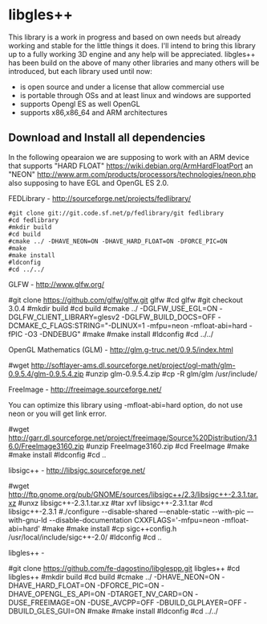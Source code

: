 libgles++
=========

This library is a work in progress and based on own needs but already working and stable for the little things it does.
I'll intend to bring this library up to a fully working 3D engine and any help will be appreciated.
libgles++ has been build on the above of many other libraries and many others will be introduced, but each library used until now:
 - is open source and under a license that allow commercial use
 - is portable through OSs and at least linux and windows are supported
 - supports Opengl ES as well OpenGL
 - supports x86,x86_64 and ARM architectures 


Download and Install all dependencies
-------------------------------------

In the following opearaion we are supposing to work with an ARM device that supports "HARD FLOAT" https://wiki.debian.org/ArmHardFloatPort an "NEON" http://www.arm.com/products/processors/technologies/neon.php also supposing to have EGL and OpenGL ES 2.0.

FEDLibrary - http://sourceforge.net/projects/fedlibrary/

```
#git clone git://git.code.sf.net/p/fedlibrary/git fedlibrary
#cd fedlibrary 
#mkdir build 
#cd build
#cmake ../ -DHAVE_NEON=ON -DHAVE_HARD_FLOAT=ON -DFORCE_PIC=ON 
#make 
#make install 
#ldconfig 
#cd ../../ 
```

GLFW - http://www.glfw.org/

#git clone https://github.com/glfw/glfw.git glfw 
#cd glfw 
#git checkout 3.0.4
#mkdir build 
#cd build
#cmake ../ -DGLFW_USE_EGL=ON -DGLFW_CLIENT_LIBRARY=glesv2 -DGLFW_BUILD_DOCS=OFF   -DCMAKE_C_FLAGS:STRING="-DLINUX=1 -mfpu=neon -mfloat-abi=hard -fPIC -O3 -DNDEBUG" 
#make 
#make install 
#ldconfig 
#cd ../../ 

OpenGL Mathematics (GLM) - http://glm.g-truc.net/0.9.5/index.html

#wget http://softlayer-ams.dl.sourceforge.net/project/ogl-math/glm-0.9.5.4/glm-0.9.5.4.zip
#unzip glm-0.9.5.4.zip 
#cp -R glm/glm /usr/include/ 

FreeImage - http://freeimage.sourceforge.net/

You can optimize this library using -mfloat-abi=hard option, do not use neon or you will get link error.

#wget http://garr.dl.sourceforge.net/project/freeimage/Source%20Distribution/3.16.0/FreeImage3160.zip 
#unzip FreeImage3160.zip 
#cd FreeImage 
#make 
#make install 
#ldconfig
#cd .. 

libsigc++ - http://libsigc.sourceforge.net/

#wget http://ftp.gnome.org/pub/GNOME/sources/libsigc++/2.3/libsigc++-2.3.1.tar.xz
#unxz libsigc++-2.3.1.tar.xz
#tar xvf  libsigc++-2.3.1.tar
#cd libsigc++-2.3.1
#./configure --disable-shared –-enable-static --with-pic –-with-gnu-ld --disable-documentation CXXFLAGS='-mfpu=neon -mfloat-abi=hard' 
#make 
#make install 
#cp sigc++config.h /usr/local/include/sigc++-2.0/
#ldconfig 
#cd .. 

libgles++ - <here you are>

#git clone https://github.com/fe-dagostino/libglespp.git libgles++
#cd libgles++ 
#mkdir build 
#cd build
#cmake ../  -DHAVE_NEON=ON -DHAVE_HARD_FLOAT=ON -DFORCE_PIC=ON -DHAVE_OPENGL_ES_API=ON -DTARGET_NV_CARD=ON -DUSE_FREEIMAGE=ON -DUSE_AVCPP=OFF -DBUILD_GLPLAYER=OFF -DBUILD_GLES_GUI=ON 
#make 
#make install 
#ldconfig 
#cd ../../ 


